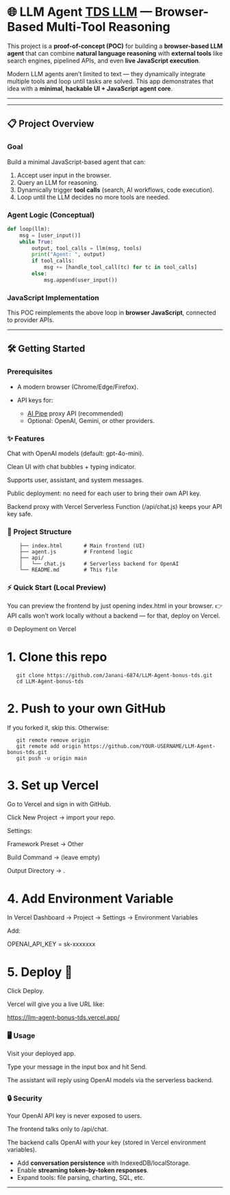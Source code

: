 
# 🌐 LLM Agent [TDS LLM](https://tds-bonus-project-llm-agent.vercel.app/) — Browser-Based Multi-Tool Reasoning

This project is a **proof-of-concept (POC)** for building a **browser-based LLM agent** that can combine **natural language reasoning** with **external tools** like search engines, pipelined APIs, and even **live JavaScript execution**.  

Modern LLM agents aren’t limited to text — they dynamically integrate multiple tools and loop until tasks are solved. This app demonstrates that idea with a **minimal, hackable UI + JavaScript agent core**.


---

  


---

## 📋 Project Overview

### Goal
Build a minimal JavaScript-based agent that can:
1. Accept user input in the browser.
2. Query an LLM for reasoning.
3. Dynamically trigger **tool calls** (search, AI workflows, code execution).
4. Loop until the LLM decides no more tools are needed.

### Agent Logic (Conceptual)
```python
def loop(llm):
    msg = [user_input()]
    while True:
        output, tool_calls = llm(msg, tools)
        print("Agent: ", output)
        if tool_calls:
            msg += [handle_tool_call(tc) for tc in tool_calls]
        else:
            msg.append(user_input())
````

### JavaScript Implementation

This POC reimplements the above loop in **browser JavaScript**, connected to provider APIs.

---

## 🛠️ Getting Started

### Prerequisites

* A modern browser (Chrome/Edge/Firefox).
* API keys for:

  * [AI Pipe](https://aipipe.org/) proxy API (recommended)
  * Optional: OpenAI, Gemini, or other providers.

### ✨ Features

Chat with OpenAI models (default: gpt-4o-mini).

Clean UI with chat bubbles + typing indicator.

Supports user, assistant, and system messages.

Public deployment: no need for each user to bring their own API key.

Backend proxy with Vercel Serverless Function (/api/chat.js) keeps your API key safe.

### 📂 Project Structure
```
    ├── index.html       # Main frontend (UI)
    ├── agent.js         # Frontend logic
    ├── api/
    │   └── chat.js      # Serverless backend for OpenAI
    └── README.md        # This file
```

### ⚡ Quick Start (Local Preview)

You can preview the frontend by just opening index.html in your browser.
👉 API calls won’t work locally without a backend — for that, deploy on Vercel.

🌐 Deployment on Vercel
# 1. Clone this repo
```
   git clone https://github.com/Janani-6874/LLM-Agent-bonus-tds.git
   cd LLM-Agent-bonus-tds
```

# 2. Push to your own GitHub

If you forked it, skip this. Otherwise:

```
   git remote remove origin
   git remote add origin https://github.com/YOUR-USERNAME/LLM-Agent-bonus-tds.git
   git push -u origin main
```
# 3. Set up Vercel

Go to Vercel
 and sign in with GitHub.

Click New Project → import your repo.

Settings:

Framework Preset → Other

Build Command → (leave empty)

Output Directory → .

# 4. Add Environment Variable

In Vercel Dashboard → Project → Settings → Environment Variables

Add:

OPENAI_API_KEY = sk-xxxxxxx

# 5. Deploy 🎉

Click Deploy.

Vercel will give you a live URL like:

https://llm-agent-bonus-tds.vercel.app/

### 🖥 Usage

Visit your deployed app.

Type your message in the input box and hit Send.

The assistant will reply using OpenAI models via the serverless backend.

### 🔒 Security

Your OpenAI API key is never exposed to users.

The frontend talks only to /api/chat.

The backend calls OpenAI with your key (stored in Vercel environment variables).
* Add **conversation persistence** with IndexedDB/localStorage.
* Enable **streaming token-by-token responses**.
* Expand tools: file parsing, charting, SQL, etc.

---
